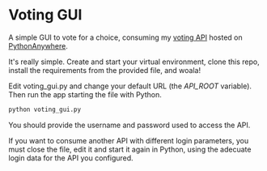 # Voting GUI 

A simple GUI to vote for a choice, consuming my [voting API](https://github.com/vlajna95/voting/) hosted on [PythonAnywhere](https://pythonanywhere.com/). 

It's really simple. Create and start your virtual environment, clone this repo, install the requirements from the provided file, and woala! 

Edit voting_gui.py and change your default URL (the _API_ROOT_ variable). Then run the app starting the file with Python. 

```bash
python voting_gui.py
```

You should provide the username and password used to access the API. 

If you want to consume another API with different login parameters, you must close the file, edit it and start it again in Python, using the adecuate login data for the API you configured.
